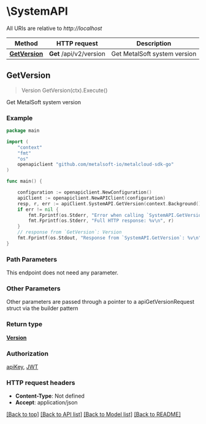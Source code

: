 # \SystemAPI

All URIs are relative to *http://localhost*

Method | HTTP request | Description
------------- | ------------- | -------------
[**GetVersion**](SystemAPI.md#GetVersion) | **Get** /api/v2/version | Get MetalSoft system version



## GetVersion

> Version GetVersion(ctx).Execute()

Get MetalSoft system version



### Example

```go
package main

import (
	"context"
	"fmt"
	"os"
	openapiclient "github.com/metalsoft-io/metalcloud-sdk-go"
)

func main() {

	configuration := openapiclient.NewConfiguration()
	apiClient := openapiclient.NewAPIClient(configuration)
	resp, r, err := apiClient.SystemAPI.GetVersion(context.Background()).Execute()
	if err != nil {
		fmt.Fprintf(os.Stderr, "Error when calling `SystemAPI.GetVersion``: %v\n", err)
		fmt.Fprintf(os.Stderr, "Full HTTP response: %v\n", r)
	}
	// response from `GetVersion`: Version
	fmt.Fprintf(os.Stdout, "Response from `SystemAPI.GetVersion`: %v\n", resp)
}
```

### Path Parameters

This endpoint does not need any parameter.

### Other Parameters

Other parameters are passed through a pointer to a apiGetVersionRequest struct via the builder pattern


### Return type

[**Version**](Version.md)

### Authorization

[apiKey](../README.md#apiKey), [JWT](../README.md#JWT)

### HTTP request headers

- **Content-Type**: Not defined
- **Accept**: application/json

[[Back to top]](#) [[Back to API list]](../README.md#documentation-for-api-endpoints)
[[Back to Model list]](../README.md#documentation-for-models)
[[Back to README]](../README.md)

